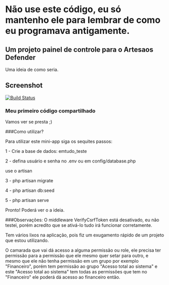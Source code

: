 # Não use este código, eu só mantenho ele para lembrar de como eu programava antigamente.

## Um projeto painel de controle para o Artesaos Defender

Uma ideia de como seria.

## Screenshot

[![Build Status](https://github.com/emtudo/lab-painel-defender/blob/master/screenshot.png)](https://github.com/emtudo/lab-painel-defender/blob/master/screenshot.png)

### Meu primeiro código compartilhado

Vamos ver se presta ;)

###Como utilizar?

Para utilizar este mini-app siga os sequites passos:

1 - Crie a base de dados: emtudo_teste

2 - defina usuário e senha no .env ou em config/database.php

use o artisan

3 - php artisan migrate

4 - php artisan db:seed

5 - php artisan serve

Pronto! Poderá ver o a ideia.

###Observações:
O middleware VerifyCsrfToken está desativado, eu não testei, porém acredito que se ativá-lo tudo irá funcionar corretamente.

Tem vários lixos na aplicação, pois fiz um exugamento rápido de um projeto que estou utilizando.

O camarada que vai dá acesso a alguma permissão ou role, ele precisa ter permissão para a permissão que ele mesmo quer setar para outro, e mesmo que ele não tenha permissão em um grupo por exemplo "Financeiro", porém tem permissão ao grupo "Acesso total  ao sistema" e este "Acesso total ao sistema"  tem todas as permissões que tem no "Financeiro" ele poderá dá acesso ao financeiro então.
